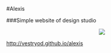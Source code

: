  #Alexis
 
 
###Simple website of design studio


<p align="center">
  <img src="/img/alexis_preview.gif">
</p>

http://vestryod.github.io/alexis
